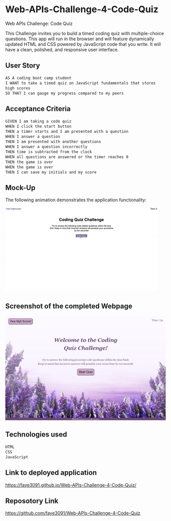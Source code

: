 # Web-APIs-Challenge-4-Code-Quiz

Web APIs Challenge: Code Quiz

This Challenge invites you to build a timed coding quiz with multiple-choice questions. This app will run in the browser and will feature dynamically updated HTML and CSS powered by JavaScript code that you write. It will have a clean, polished, and responsive user interface.

## User Story

```
AS A coding boot camp student
I WANT to take a timed quiz on JavaScript fundamentals that stores high scores
SO THAT I can gauge my progress compared to my peers
```

## Acceptance Criteria

```
GIVEN I am taking a code quiz
WHEN I click the start button
THEN a timer starts and I am presented with a question
WHEN I answer a question
THEN I am presented with another questions
WHEN I answer a question incorrectly
THEN time is subtracted from the clock
WHEN all questions are answered or the timer reaches 0
THEN the game is over
WHEN the game is over
THEN I can save my initials and my score
```

## Mock-Up

The following animation demonstrates the application functionality:

![A user clicks through an interactive coding quiz, then enters initials to save the high score before resetting and starting over.](./Assets/04-web-apis-homework-demo.gif)

## Screenshot of the completed Webpage

![Code quiz website screenshot](./assets/website.png)

## Technologies used

```
HTML
CSS
JavaScript
```

## Link to deployed application

https://faye3091.github.io/Web-APIs-Challenge-4-Code-Quiz/

## Reposotory Link

https://github.com/faye3091/Web-APIs-Challenge-4-Code-Quiz

